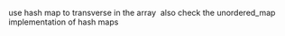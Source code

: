 use hash map to transverse in the array
​
also check the unordered_map implementation of hash maps
​